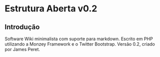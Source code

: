# Estrutura Aberta v0.2


## Introdução

Software Wiki minimalista com suporte para markdown. Escrito em PHP utilizando a Monzey Framework e o Twitter Bootstrap. Versão 0.2, criado por James Peret.

